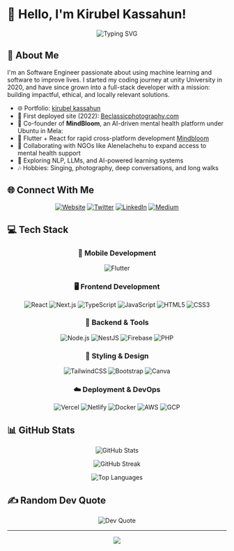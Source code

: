 # 👋 Hello, I'm Kirubel Kassahun!

<div align="center">
  <img src="https://readme-typing-svg.herokuapp.com?font=Fira+Code&weight=500&size=28&pause=1000&color=1D9BF0&center=true&vCenter=true&width=500&lines=;+%26+React+Developer;+%26+Full+Stack+Engineer,+%26+Enthusiast;Mental+Health+Tech+Builder" alt="Typing SVG" />
</div>

## 💫 About Me

I'm an  Software Engineer passionate about using machine learning and software to improve lives. I started my coding journey at unity University in 2020, and have since grown into a full-stack developer with a mission: building impactful, ethical, and locally relevant solutions.

- 🌐 Portfolio: [kirubel kassahun](https://kirabel.vercel.app/)
- 🚀 First deployed site (2022): [Beclassicphotography.com](#)
- 🧠 Co-founder of **MindBloom**, an AI-driven mental health platform under Ubuntu in Mela: 
- 📱 Flutter + React for rapid cross-platform development [Mindbloom](#)
- 🤝 Collaborating with NGOs like Alenelachehu to expand access to mental health support
- 🎯 Exploring NLP, LLMs, and AI-powered learning systems
- 🎶 Hobbies: Singing, photography, deep conversations, and long walks

## 🌐 Connect With Me

<div align="center">

[![Website](https://img.shields.io/badge/Website-kirubel.dev-%230077B5?style=for-the-badge&logo=google-chrome&logoColor=white)](https://kirabel.vercel.app/)
[![Twitter](https://img.shields.io/badge/Twitter-%231DA1F2.svg?style=for-the-badge&logo=Twitter&logoColor=white)](https://twitter.com/kirabelll)
[![LinkedIn](https://img.shields.io/badge/LinkedIn-%230077B5.svg?style=for-the-badge&logo=linkedin&logoColor=white)](https://www.linkedin.com/in/kirubelkasashun)
[![Medium](https://img.shields.io/badge/Medium-12100E?style=for-the-badge&logo=medium&logoColor=white)](https://medium.com/@kirubell)

</div>

## 💻 Tech Stack

<div align="center">

### 📱 Mobile Development  
![Flutter](https://img.shields.io/badge/flutter-%2302569B.svg?style=for-the-badge&logo=flutter&logoColor=white)

### 🖥️ Frontend Development  
![React](https://img.shields.io/badge/react-%2320232a.svg?style=for-the-badge&logo=react&logoColor=%2361DAFB)
![Next.js](https://img.shields.io/badge/next.js-%23000000.svg?style=for-the-badge&logo=next.js&logoColor=white)
![TypeScript](https://img.shields.io/badge/typescript-%23007ACC.svg?style=for-the-badge&logo=typescript&logoColor=white)
![JavaScript](https://img.shields.io/badge/javascript-%23323330.svg?style=for-the-badge&logo=javascript&logoColor=%23F7DF1E)
![HTML5](https://img.shields.io/badge/html5-%23E34F26.svg?style=for-the-badge&logo=html5&logoColor=white)
![CSS3](https://img.shields.io/badge/css3-%231572B6.svg?style=for-the-badge&logo=css3&logoColor=white)

### 🔧 Backend & Tools  
![Node.js](https://img.shields.io/badge/node.js-339933?style=for-the-badge&logo=nodedotjs&logoColor=white)
![NestJS](https://img.shields.io/badge/nestjs-E0234E.svg?style=for-the-badge&logo=nestjs&logoColor=white)
![Firebase](https://img.shields.io/badge/Firebase-039BE5?style=for-the-badge&logo=Firebase&logoColor=white)
![PHP](https://img.shields.io/badge/php-%23777BB4.svg?style=for-the-badge&logo=php&logoColor=white)

### 🎨 Styling & Design  
![TailwindCSS](https://img.shields.io/badge/tailwindcss-%2338B2AC.svg?style=for-the-badge&logo=tailwind-css&logoColor=white)
![Bootstrap](https://img.shields.io/badge/bootstrap-%23563D7C.svg?style=for-the-badge&logo=bootstrap&logoColor=white)
![Canva](https://img.shields.io/badge/Canva-%2300C4CC.svg?style=for-the-badge&logo=Canva&logoColor=white)

### ☁️ Deployment & DevOps  
![Vercel](https://img.shields.io/badge/vercel-%23000000.svg?style=for-the-badge&logo=vercel&logoColor=white)
![Netlify](https://img.shields.io/badge/netlify-%23000000.svg?style=for-the-badge&logo=netlify&logoColor=#00C7B7)
![Docker](https://img.shields.io/badge/docker-%230db7ed.svg?style=for-the-badge&logo=docker&logoColor=white)
![AWS](https://img.shields.io/badge/AWS-%23FF9900.svg?style=for-the-badge&logo=amazon-aws&logoColor=white)
![GCP](https://img.shields.io/badge/GCP-%234285F4.svg?style=for-the-badge&logo=google-cloud&logoColor=white)

</div>

## 📊 GitHub Stats

<div align="center">

![GitHub Stats](https://github-readme-stats.vercel.app/api?username=kirabelll&theme=react&hide_border=false&include_all_commits=true&count_private=true)

![GitHub Streak](https://github-readme-streak-stats.herokuapp.com/?user=kirabelll&theme=react&hide_border=false)

![Top Languages](https://github-readme-stats.vercel.app/api/top-langs/?username=kirabelll&theme=react&hide_border=false&include_all_commits=true&count_private=true&layout=compact)

</div>

## ✍️ Random Dev Quote

<div align="center">

![Dev Quote](https://quotes-github-readme.vercel.app/api?type=horizontal&theme=react)

</div>

---

<div align="center">

[![](https://visitcount.itsvg.in/api?id=Kidyoh&label=Profile%20Views&color=1&icon=6&pretty=true)](https://visitcount.itsvg.in)

</div>

<!-- 
Credit: [Kidyoh](https://github.com/Kidyoh)
Last Updated: May 2025
-->

